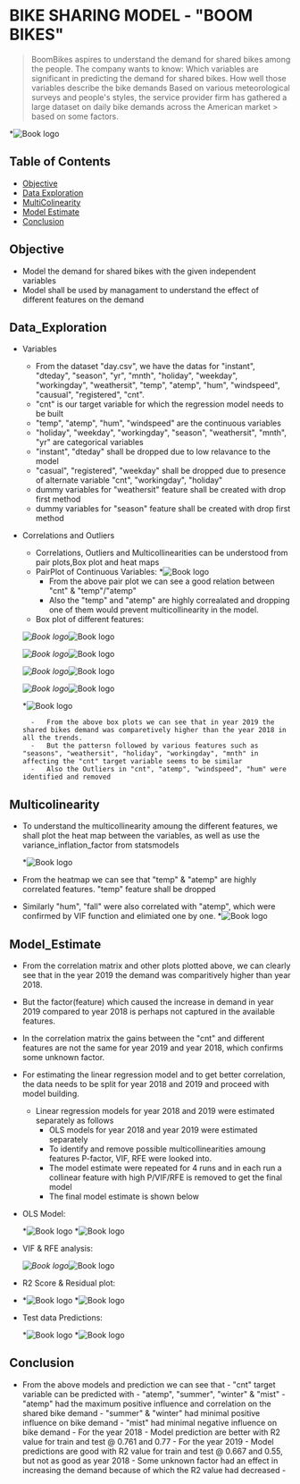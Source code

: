 # BIKE SHARING MODEL - "BOOM BIKES" 
> BoomBikes aspires to understand the demand for shared bikes among the people. 
> The company wants to know: 
> Which variables are significant in predicting the demand for shared bikes.
> How well those variables describe the bike demands
> Based on various meteorological surveys and people's styles, the service provider firm has gathered a large dataset on daily bike demands across the American market > based on some factors.

*![Book logo](/BSS.jpg)

## Table of Contents
* [Objective](#Objective)
* [Data Exploration](#Data_Exploration)
* [MultiColinearity](#Multicolinearity)
* [Model Estimate](#Model_Estimate)
* [Conclusion](#Conclusion)

<!-- You can include any other section that is pertinent to your problem -->

## Objective
- Model the demand for shared bikes with the given independent variables
- Model shall be used by managament to understand the effect of different features on the demand
<!-- You don't have to answer all the questions - just the ones relevant to your project. -->

## Data_Exploration
-  Variables
    -   From the dataset "day.csv", we have the datas for "instant", "dteday", "season", "yr", "mnth", "holiday", "weekday", "workingday", "weathersit", "temp",    "atemp", "hum", "windspeed", "causual", "registered", "cnt". 
    -   "cnt" is our target variable for which the regression model needs to be built
    -   "temp", "atemp", "hum", "windspeed" are the continuous variables
    -   "holiday", "weekday", "workingday", "season", "weathersit", "mnth", "yr" are categorical variables
    -   "instant", "dteday" shall be dropped due to low relavance to the model 
    -   "casual", "registered", "weekday" shall be dropped due to presence of alternate variable "cnt", "workingday", "holiday"
    -   dummy variables for "weathersit" feature shall be created with drop first method
    -   dummy variables for "season" feature shall be created with drop first method
- Correlations and Outliers
    -   Correlations, Outliers and Multicollinearities can be understood from pair plots,Box plot and heat maps
    -   PairPlot of Continuous Variables:
*![Book logo](/PP_BS_YR.png)
        -   From the above pair plot we can see a good relation between "cnt" & "temp"/"atemp"
        -   Also the "temp" and "atemp" are highly correalated and dropping one of them would prevent multicollinearity in the model.
    -   Box plot of different features:
    
    *![Book logo](/seasons.PNG)*![Book logo](/weather.PNG)
    
    *![Book logo](/Holiday.PNG)*![Book logo](/workingday.PNG)
    
    *![Book logo](/cnt.PNG)*![Book logo](/atemp.PNG)
    
    *![Book logo](/hum.PNG)*![Book logo](/windspeed.PNG)
    
    *![Book logo](/month.PNG)
    
        -   From the above box plots we can see that in year 2019 the shared bikes demand was comparetively higher than the year 2018 in all the trends.
        -   But the pattersn followed by various features such as "seasons", "weathersit", "holiday", "workingday", "mnth" in affecting the "cnt" target variable seems to be similar
        -   Also the Outliers in "cnt", "atemp", "windspeed", "hum" were identified and removed


## Multicolinearity
- To understand the multicollinearity amoung the different features, we shall plot the heat map between the variables, as well as use the variance_inflation_factor from statsmodels

    *![Book logo](/heatmap1.PNG)
    
- From the heatmap we can see that "temp" & "atemp" are highly correlated features. "temp" feature shall be dropped
- Similarly "hum", "fall" were also correlated with "atemp", which were confirmed by VIF function and elimiated one by one.
    *![Book logo](/heatmap2.PNG)

## Model_Estimate
- From the correlation matrix and other plots plotted above, we can clearly see that in the year 2019 the demand was comparitively higher than year 2018.
- But the factor(feature) which caused the increase in demand in year 2019 compared to year 2018 is perhaps not captured in the available features.
- In the correlation matrix the gains between the "cnt" and different features are not the same for year 2019 and year 2018, which confirms some unknown factor.
- For estimating the linear regression model and to get better correlation, the data needs to be split for year 2018 and 2019 and proceed with model building.
    - Linear regression models for year 2018 and 2019 were estimated separately as follows
        -   OLS models for year 2018 and year 2019 were estimated separately
        -   To identify and remove possible multicollinearities amoung features P-factor, VIF, RFE were looked into. 
        -   The model estimate were repeated for 4 runs and in each run a collinear feature with high P/VIF/RFE is removed to get the final model
        -   The final model estimate is shown below
- OLS Model:

     *![Book logo](/2018model.PNG)
     *![Book logo](/2019model.PNG)

- VIF & RFE analysis:

    *![Book logo](/vifmodel.PNG)*![Book logo](/rfemodel.PNG)
    
- R2 Score & Residual plot:
- 
    *![Book logo](/r2score.PNG)
    *![Book logo](/predresd.PNG)
    
- Test data Predictions:

  *![Book logo](/pred2018.PNG)
  *![Book logo](/pred2019.PNG)
  
## Conclusion
- From the above models and prediction we can see that 
        - "cnt" target variable can be predicted with
            -   "atemp", "summer", "winter" & "mist"
            -   "atemp" had the maximum positive influence and correlation on the shared bike demand
            -   "summer" & "winter" had minimal positive influence on bike demand
            -   "mist" had minimal negative influence on bike demand
        - For the year 2018 
            -   Model prediction are better with R2 value for train and test @ 0.761 and 0.77
        - For the year 2019
            -   Model predictions are good with R2 value for train and test @ 0.667 and 0.55, but not as good as year 2018
            -   Some unknown factor had an effect in increasing the demand because of which the R2 value had decreased
            -   
<!-- You don't have to answer all the questions - just the ones relevant to your project. -->
